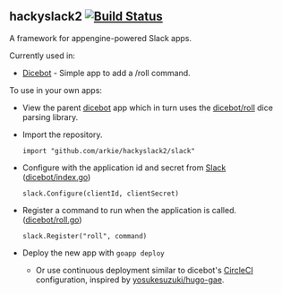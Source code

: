 hackyslack2 [![Build Status](https://circleci.com/gh/arkie/hackyslack2.svg?style=shield)](https://circleci.com/gh/arkie/hackyslack2)
-----------

A framework for appengine-powered Slack apps.

Currently used in:
- [Dicebot](https://dice-b.appspot.com) - Simple app to add a /roll command.

To use in your own apps:
- View the parent [dicebot](/) app which in turn uses the [dicebot/roll](/roll) dice parsing library.
- Import the repository.
  
  ```import "github.com/arkie/hackyslack2/slack"```

- Configure with the application id and secret from [Slack](https://api.slack.com/applications) ([dicebot/index.go](/index.go#L17))

  ```slack.Configure(clientId, clientSecret)```

- Register a command to run when the application is called. ([dicebot/roll.go](/roll.go#L14))

  ```slack.Register("roll", command)```
  
- Deploy the new app with ```goapp deploy```
  - Or use continuous deployment similar to dicebot's [CircleCI](/.circleci/config.yml) configuration, inspired by [yosukesuzuki/hugo-gae](https://github.com/yosukesuzuki/hugo-gae).

